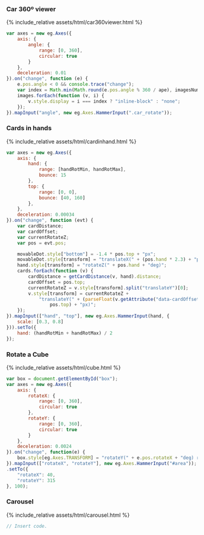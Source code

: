 ### Car 360º viewer

{% include_relative assets/html/car360viewer.html %}

```js
var axes = new eg.Axes({
	axis: {
		angle: {
			range: [0, 360],
			circular: true
		}
	},
	deceleration: 0.01
}).on("change", function (e) {
	e.pos.angle < 0 && console.trace("change");
	var index = Math.min(Math.round(e.pos.angle % 360 / ape), imagesNum - 1);
	images.forEach(function (v, i) {
		v.style.display = i === index ? "inline-block" : "none";
	});
}).mapInput("angle", new eg.Axes.HammerInput(".car_rotate"));
```

### Cards in hands

{% include_relative assets/html/cardinhand.html %}

```javascript
var axes = new eg.Axes({
	axis: {
		hand: {
			range: [handRotMin, handRotMax],
			bounce: 15
		},
		top: {
			range: [0, 0],
			bounce: [40, 160]
		},
	},
	deceleration: 0.00034
}).on("change", function (evt) {
	var cardDistance;
	var cardOffset;
	var currentRotateZ;
	var pos = evt.pos;

	movableDot.style["bottom"] = -1.4 * pos.top + "px";
	movableDot.style[transform] = "translateX(" + (pos.hand * 2.3) + "px)";
	hand.style[transform] = "rotateZ(" + pos.hand + "deg)";
	cards.forEach(function (v) {
		cardDistance = getCardDistance(v, hand).distance;
		cardOffset = pos.top;
		currentRotateZ = v.style[transform].split("translateY")[0];
		v.style[transform] = currentRotateZ +
			"translateY(" + (parseFloat(v.getAttribute("data-cardOffset")) +
				pos.top) + "px)";
	});
}).mapInput(["hand", "top"], new eg.Axes.HammerInput(hand, {
	scale: [0.3, 0.8]
})).setTo({
	hand: (handRotMin + handRotMax) / 2
});
```

### Rotate a Cube

{% include_relative assets/html/cube.html %}

```js
var box = document.getElementById("box");
var axes = new eg.Axes({
	axis: {
		rotateX: {
			range: [0, 360],
			circular: true
		},
		rotateY: {
			range: [0, 360],
			circular: true
		}
	},
	deceleration: 0.0024
}).on("change", function(e) {
	box.style[eg.Axes.TRANSFORM] = "rotateY(" + e.pos.rotateX + "deg) rotateX(" + e.pos.rotateY + "deg)";
}).mapInput(["rotateX", "rotateY"], new eg.Axes.HammerInput("#area"));
.setTo({
	"rotateX": 40,
	"rotateY": 315
}, 100);
```

### Carousel

{% include_relative assets/html/carousel.html %}

```js
// Insert code.
```